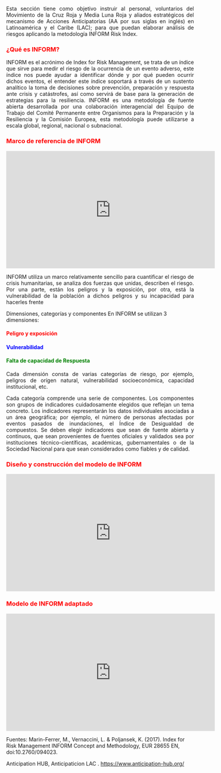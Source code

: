 <p style="text-align: justify;"> Esta sección tiene como objetivo instruir al personal, voluntarios del Movimiento de la Cruz Roja y Media Luna Roja y aliados estratégicos del mecanismo de Acciones Anticipatorias (AA por sus siglas en inglés) en Latinoamérica y el Caribe (LAC); para que puedan elaborar análisis de riesgos aplicando la metodología INFORM Risk Index.<p>

<h3 style="color: red;">¿Qué es INFORM?</h3>
<p style="text-align: justify;"> INFORM es el acrónimo de Index for Risk Management, se trata de un índice que sirve para medir el riesgo de la ocurrencia de un evento adverso, este índice nos puede ayudar a identificar dónde y por qué pueden ocurrir dichos eventos, el entender este índice soportará a través de un sustento analítico la toma de decisiones sobre prevención, preparación y respuesta ante crisis y catástrofes, así como servirá de base para la generación de estrategias para la resiliencia. INFORM es una metodología de fuente abierta desarrollada por una colaboración interagencial del Equipo de Trabajo del Comité Permanente entre Organismos para la Preparación y la Resiliencia y la Comisión Europea, esta metodología puede utilizarse a escala global, regional, nacional o subnacional. <p>

<h3 style="color: red;">Marco de referencia de INFORM</h3>

<div style="text-align: center;">
    <iframe width="560" height="315" src="https://www.youtube.com/embed/H0IQ3QoQiJo" frameborder="0" allowfullscreen></iframe>
</div>

<p style="text-align: justify;">INFORM utiliza un marco relativamente sencillo para cuantificar el riesgo de crisis humanitarias, se analiza dos fuerzas que unidas, describen el riesgo. Por una parte, están los peligros y la exposición, por otra, está la vulnerabilidad de la población a dichos peligros y su incapacidad para hacerles frente <p>

Dimensiones, categorías y componentes
En INFORM se utilizan 3 dimensiones:
<h4 style="color: red;">Peligro y exposición</h4> 
<h4 style="color: blue;">Vulnerabilidad</h4>
<h4 style="color: green;">Falta de capacidad de Respuesta</h4>

<p style="text-align: justify;"> Cada dimensión consta de varias categorías de riesgo, por ejemplo, peligros de orígen natural, vulnerabilidad socioeconómica, capacidad institucional, etc. <p>

<p style="text-align: justify;">Cada categoría comprende una serie de componentes. Los componentes son grupos de indicadores cuidadosamente elegidos que reflejan un tema concreto. Los indicadores representarán los datos individuales asociadas a un área geográfica; por ejemplo, el número de personas afectadas por eventos pasados de inundaciones, el Índice de Desigualdad de compuestos. Se deben elegir indicadores que sean de fuente abierta y continuos, que sean provenientes de fuentes oficiales y validados sea por instituciones técnico-científicas, académicas, gubernamentales o de la Sociedad Nacional para que sean considerados como fiables y de calidad. <p>

<h3 style="color: red;">Diseño y construcción del modelo de INFORM</h3>

<div style="text-align: center;">
    <iframe width="560" height="315" src="https://www.youtube.com/embed/6ZOtPmyFKqc" frameborder="0" allowfullscreen></iframe>
</div>


<h3 style="color: red;">Modelo de INFORM adaptado</h3>

<div style="text-align: center;">
    <iframe width="560" height="315" src="https://www.youtube.com/embed/qh72M_dtus8" frameborder="0" allowfullscreen></iframe>
</div>



Fuentes: 
Marin-Ferrer, M., Vernaccini, L. & Poljansek, K. (2017). Index for Risk
Management INFORM Concept and Methodology, EUR 28655 EN,
doi:10.2760/094023.

Anticipation HUB, Anticipaticion LAC . https://www.anticipation-hub.org/

